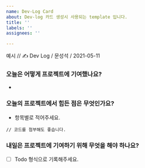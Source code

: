```yaml
---
name: Dev-Log Card
about: Dev-log 카드 생성시 사용되는 template 입니다.
title: ''
labels: ''
assignees: ''

---
```


예시 // ✍️ Dev Log / 문성석 / 2021-05-11

### 오늘은 어떻게 프로젝트에 기여했나요?
-

### 오늘의 프로젝트에서 힘든 점은 무엇인가요?
- 항목별로 적어주세요.

```
// 코드를 첨부해도 좋습니다.
```

### 내일은 프로젝트에 기여하기 위해 무엇을 해야 하나요?

- [ ] Todo 형식으로 기록해주세요.
